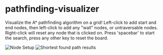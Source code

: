 # pathfinding-visualizer

Visualize the A\* pathfinding algorithm on a grid! Left-click to add start and end nodes, then left-click to add any "wall" nodes, or untraversable nodes. Right-click will reset any node that is clicked on. Press 'spacebar' to start the search, press any other key to reset the board.

![Node Setup](../media/image-1.png)
![Shortest found path results](../media/image-1.png)
